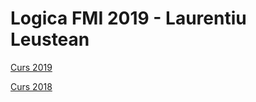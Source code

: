 # Logica FMI 2019 - Laurentiu Leustean

[Curs 2019](https://cs.unibuc.ro/~lleustean/Teaching/2019-LOGICINFO/index.html)

[Curs 2018](https://cs.unibuc.ro/~lleustean/Teaching/2018-LOGICINFO/index.html)

